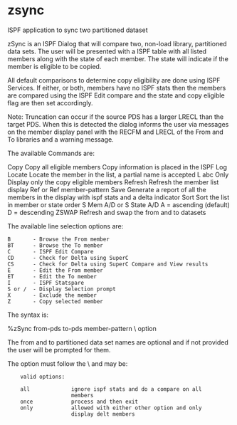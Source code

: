 # zsync
ISPF application to sync two partitioned dataset

zSync is an ISPF Dialog that will compare two, non-load library,
partitioned data sets. The user will be presented with a ISPF table with
all listed members along with the state of each member. The state will
indicate if the member is eligible to be copied.

All default comparisons to determine copy eligibility are done using
ISPF Services.  If either, or both, members have no ISPF stats then the
members are compared using the ISPF Edit compare and the state and copy
eligible flag are then set accordingly.

Note: Truncation can occur if the source PDS has a larger LRECL than
      the target PDS. When this is detected the dialog informs the user
      via messages on the member display panel with the RECFM and LRECL
      of the From and To libraries and a warning message.

The available Commands are:

   Copy       Copy all eligible members
              Copy information is placed in the ISPF Log
   Locate     Locate the member in the list, a partial name is accepted
              L abc
   Only       Display only the copy eligible members
   Refresh    Refresh the member list display
              Ref or Ref member-pattern
   Save       Generate a report of all the members in the display
              with ispf stats and a delta indicator
   Sort       Sort the list in member or state order
              S Mem A/D or S State A/D
              A = ascending (default) D = descending
   ZSWAP      Refresh and swap the from and to datasets

The available line selection options are:

    B       - Browse the From member
    BT      - Browse the To member
    C       - ISPF Edit Compare
    CD      - Check for Delta using SuperC
    CS      - Check for Delta using SuperC Compare and View results
    E       - Edit the From member
    ET      - Edit the To member
    I       - ISPF Statspare
    S or /  - Display Selection prompt
    X       - Exclude the member
    Z       - Copy selected member

The syntax is:

   %zSync from-pds to-pds member-pattern \ option

The from and to partitioned data set names are optional and if not
provided the user will be prompted for them.

 The option must follow the \ and may be:

        valid options:

        all             ignore ispf stats and do a compare on all
                        members
        once            process and then exit
        only            allowed with either other option and only
                        display delt members
